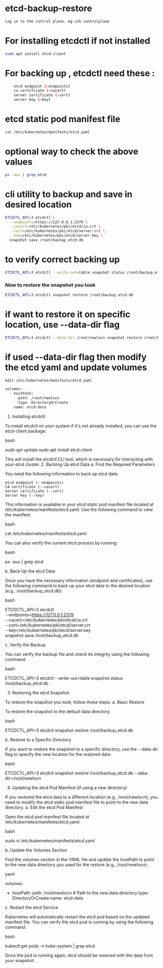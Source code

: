 # etcd-backup-restore

```bash
Log in to the control plane. eg ssh controlplane
```

# For installing etcdctl if not installed

```bash
sudo apt install etcd-client
```

# For backing up , etcdctl need these :

```bash
    etcd endpoint (–endpoints)
    ca certificate (–cacert)
    server certificate (–cert)
    server key (–key)
```

# etcd static pod manifest file

```bash
cat /etc/kubernetes/manifests/etcd.yaml
```

# optional way to check the above values 

```bash
ps -aux | grep etcd
```

# cli utility to backup and save in desired location

```bash
ETCDCTL_API=3 etcdctl \
  --endpoints=https://127.0.0.1:2379 \
  --cacert=/etc/kubernetes/pki/etcd/ca.crt \
  --cert=/etc/kubernetes/pki/etcd/server.crt \
  --key=/etc/kubernetes/pki/etcd/server.key \
  snapshot save /root/backup_etcd.db
```

# to verify correct backing up

```bash
ETCDCTL_API=3 etcdctl --write-out=table snapshot status /root/backup_etcd.db
```

### Now to restore the snapshot you took 

```bash
ETCDCTL_API=3 etcdctl snapshot restore /root/backup_etcd.db
```

# if want to restore it on specific location, use --data-dir flag

```bash
ETCDCTL_API=3 etcdctl --data-dir /root/newlocn snapshot restore /root/backup_etcd
```

# if used --data-dir flag then modify the etcd yaml and update volumes 

```bash
edit /etc/kubernetes/manifests/etcd.yaml

volumes:
  - hostPath:
      path: /root/newlocn 
      type: DirectoryOrCreate
    name: etcd-data

```


1. Installing etcdctl

To install etcdctl on your system if it's not already installed, you can use the etcd-client package:

bash

sudo apt update
sudo apt install etcd-client

This will install the etcdctl CLI tool, which is necessary for interacting with your etcd cluster.
2. Backing Up etcd Data
a. Find the Required Parameters

You need the following information to back up etcd data:

    etcd endpoint (--endpoints)
    CA certificate (--cacert)
    Server certificate (--cert)
    Server key (--key)

This information is available in your etcd static pod manifest file located at /etc/kubernetes/manifests/etcd.yaml. Use the following command to view the manifest:

bash

cat /etc/kubernetes/manifests/etcd.yaml

You can also verify the current etcd process by running:

bash

ps -aux | grep etcd

b. Back Up the etcd Data

Once you have the necessary information (endpoint and certificates), use the following command to back up your etcd data to the desired location (e.g., /root/backup_etcd.db):

bash

ETCDCTL_API=3 etcdctl \
  --endpoints=https://127.0.0.1:2379 \
  --cacert=/etc/kubernetes/pki/etcd/ca.crt \
  --cert=/etc/kubernetes/pki/etcd/server.crt \
  --key=/etc/kubernetes/pki/etcd/server.key \
  snapshot save /root/backup_etcd.db

c. Verify the Backup

You can verify the backup file and check its integrity using the following command:

bash

ETCDCTL_API=3 etcdctl --write-out=table snapshot status /root/backup_etcd.db

3. Restoring the etcd Snapshot

To restore the snapshot you took, follow these steps.
a. Basic Restore

To restore the snapshot to the default data directory:

bash

ETCDCTL_API=3 etcdctl snapshot restore /root/backup_etcd.db

b. Restore to a Specific Directory

If you want to restore the snapshot to a specific directory, use the --data-dir flag to specify the new location for the restored data:

bash

ETCDCTL_API=3 etcdctl snapshot restore /root/backup_etcd.db --data-dir=/root/newlocn

4. Updating the etcd Pod Manifest (if using a new directory)

If you restored the etcd data to a different location (e.g., /root/newlocn), you need to modify the etcd static pod manifest file to point to the new data directory.
a. Edit the etcd Pod Manifest

Open the etcd pod manifest file located at /etc/kubernetes/manifests/etcd.yaml:

bash

sudo vi /etc/kubernetes/manifests/etcd.yaml

b. Update the Volumes Section

Find the volumes section in the YAML file and update the hostPath to point to the new data directory you used for the restore (e.g., /root/newlocn):

yaml

volumes:
  - hostPath:
      path: /root/newlocn  # Path to the new data directory
      type: DirectoryOrCreate
    name: etcd-data

c. Restart the etcd Service

Kubernetes will automatically restart the etcd pod based on the updated manifest file. You can verify the etcd pod is running by using the following command:

bash

kubectl get pods -n kube-system | grep etcd

Once the pod is running again, etcd should be restored with the data from your snapshot.

